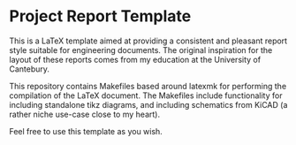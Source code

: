 # Project Report Template

This is a LaTeX template aimed at providing a consistent and pleasant report style suitable for 
engineering documents. The original inspiration for the layout of these reports comes from my 
education at the University of Cantebury. 

This repository contains Makefiles based around latexmk for performing the compilation of the LaTeX
document. The Makefiles include functionality for including standalone tikz diagrams, and including
schematics from KiCAD (a rather niche use-case close to my heart).

Feel free to use this template as you wish.